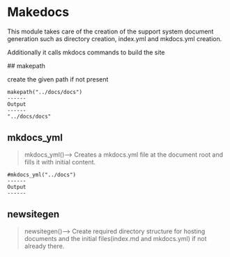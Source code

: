 <h1>Makedocs</h1>
<div class="markdown"><p>This module takes care of the creation of the support system document generation such as directory creation, index.yml and mkdocs.yml creation.</p>
<p>Additionally it calls mkdocs commands to build the site</p>
</div>
## makepath

create the given path if not present



```
makepath("../docs/docs")
------
Output
------
"../docs/docs"
```

## mkdocs_yml

> mkdocs_yml()–> Creates a mkdocs.yml file at the document root and fills it with initial content.




```
#mkdocs_yml("../docs")
------
Output
------

```

## newsitegen

> newsitegen()–> Create required directory structure for hosting documents and the initial files(index.md and mkdocs.yml) if not already there.




